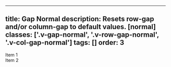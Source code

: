<!--
 *              Copyright (c) 2025 Visa, Inc.
 *
 * Licensed under the Apache License, Version 2.0 (the "License");
 * you may not use this file except in compliance with the License.
 * You may obtain a copy of the License at
 *
 *         http://www.apache.org/licenses/LICENSE-2.0
 *
 * Unless required by applicable law or agreed to in writing, software
 * distributed under the License is distributed on an "AS IS" BASIS,
 * WITHOUT WARRANTIES OR CONDITIONS OF ANY KIND, either express or implied.
 * See the License for the specific language governing permissions and
 * limitations under the License.
 *
 -->
---
title: Gap Normal
description: Resets row-gap and/or column-gap to default values. [normal]
classes: ['.v-gap-normal', '.v-row-gap-normal', '.v-col-gap-normal']
tags: []
order: 3
---

<div class="v-flex">
  <div class="v-flex v-flex-row v-gap-normal">
    <div class="v-surface item-card">Item 1</div>
    <div class="v-surface item-card">Item 2</div>
  </div>
</div>